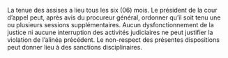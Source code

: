 La tenue des assises a lieu tous les six (06) mois. Le président de la cour d’appel peut, après avis du procureur général, ordonner qu’il soit tenu une ou plusieurs sessions supplémentaires.
Aucun dysfonctionnement de la justice ni aucune interruption des activités judiciaires ne peut justifier la violation de l’alinéa précédent.
Le non-respect des présentes dispositions peut donner lieu à des sanctions disciplinaires.